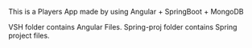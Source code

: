 This is a Players App made by using Angular + SpringBoot + MongoDB

VSH folder contains Angular Files.
Spring-proj folder contains Spring project files.
